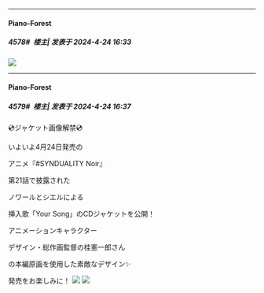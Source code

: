 ﻿
*****

####  Piano-Forest  
##### 4578#         楼主| 发表于 2024-4-24 16:33

<img src="https://p.sda1.dev/17/9dd99ebb1ab3986a416a9ff8a135a891/20240424_162822.jpg" referrerpolicy="no-referrer">

*****

####  Piano-Forest  
##### 4579#         楼主| 发表于 2024-4-24 16:37

💿ジャケット画像解禁💿

いよいよ4月24日発売の

アニメ『#SYNDUALITY Noir』

第21話で披露された

ノワールとシエルによる

挿入歌「Your Song」のCDジャケットを公開！

アニメーションキャラクター

デザイン・総作画監督の桂憲一郎さん

の本編原画を使用した素敵なデザイン✨

発売をお楽しみに！
<img src="https://p.sda1.dev/17/a697363773afec8c54b4feab4cbf5d3b/20240424_162849.jpg" referrerpolicy="no-referrer">
<img src="https://p.sda1.dev/17/a1d45918ee844cad1d563d101029ae5c/20240424_162851.jpg" referrerpolicy="no-referrer">

